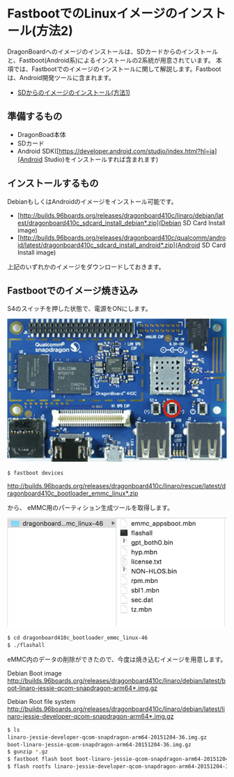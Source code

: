 # FastbootでのLinuxイメージのインストール(方法2)

DragonBoardへのイメージのインストールは、SDカードからのインストールと、Fastboot(Android系)によるインストールの2系統が用意されています。
本項では、Fastbootでのイメージのインストールに関して解説します。Fastbootは、Android開発ツールに含まれます。

* [SDからのイメージのインストール(方法1)](getting_started_sd.md)

## 準備するもの

* DragonBoad本体
* SDカード
* Android SDK([https://developer.android.com/studio/index.html?hl=ja](Android Studio)をインストールすれば含まれます)

## インストールするもの

DebianもしくはAndroidのイメージをインストール可能です。

* [http://builds.96boards.org/releases/dragonboard410c/linaro/debian/latest/dragonboard410c_sdcard_install_debian*.zip](Debian SD Card Install image)
* [http://builds.96boards.org/releases/dragonboard410c/qualcomm/android/latest/dragonboard410c_sdcard_install_android*.zip](Android SD Card Install image)

上記のいずれかのイメージをダウンロードしておきます。

## Fastbootでのイメージ焼き込み

S4のスイッチを押した状態で、電源をONにします。

![](/img/dev/dev004.png)

```bash
$ fastboot devices
```
http://builds.96boards.org/releases/dragonboard410c/linaro/rescue/latest/dragonboard410c_bootloader_emmc_linux*.zip

から、 eMMC用のパーティション生成ツールを取得します。

![](/img/dev/dev005.png)

```bash
$ cd dragonboard410c_bootloader_emmc_linux-46
$ ./flashall
```

eMMC内のデータの削除ができたので、今度は焼き込むイメージを用意します。

Debian Boot image
http://builds.96boards.org/releases/dragonboard410c/linaro/debian/latest/boot-linaro-jessie-qcom-snapdragon-arm64*.img.gz

Debian Root file system
http://builds.96boards.org/releases/dragonboard410c/linaro/debian/latest/linaro-jessie-developer-qcom-snapdragon-arm64*.img.gz

```bash
$ ls
linaro-jessie-developer-qcom-snapdragon-arm64-20151204-36.img.gz
boot-linaro-jessie-qcom-snapdragon-arm64-20151204-36.img.gz
$ gunzip *.gz
$ fastboot flash boot boot-linaro-jessie-qcom-snapdragon-arm64-20151204-36.img
$ flash rootfs linaro-jessie-developer-qcom-snapdragon-arm64-20151204-36.img
```
